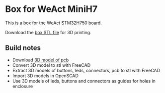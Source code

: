 # Box for WeAct MiniH7

This is a box for the WeAct STM32H750 board.

Download the [box STL file](https://github.com/koendv/openmv-ide-raspberrypi/blob/main/case/MiniSTM32H7xx_box.stl) for 3D printing.


## Build notes

- Download [3D model of pcb](https://gitee.com/WeAct-TC/MiniSTM32H7xx/blob/master/HDK/STM32H7xx%20CoreBoard%20WeAct%20Studio.step)
- Convert 3D model to stl with FreeCAD
- Extract 3D models of buttons, leds, connectors, pcb to stl with FreeCAD
- Import 3D models in OpenSCAD
- Use 3D models of leds, buttons and connectors as guides for holes in enclosure


